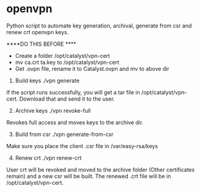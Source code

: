 # openvpn
Python script to automate key generation, archival, generate from csr and renew crt openvpn keys.

****DO THIS BEFORE ****

 - Create  a folder /opt/catalyst/vpn-cert 
 - mv ca.crt ta.key to /opt/catalyst/vpn-cert
 - Get .ovpn file, rename it to Catalyst.ovpn and mv to above dir

1. Build keys
./vpn generate <username>

If the script runs successfully, you will get  a tar file in /opt/catalyst/vpn-cert. Download that and send it to the user.

2. Archive keys
./vpn revoke-full <username>

Revokes full access and moves keys to the archive dir.

3. Build from csr
./vpn generate-from-csr

Make sure you place the client .csr file in /var/easy-rsa/keys

4. Renew crt
./vpn renew-crt

User crt will be revoked and moved to the archive folder (Other certificates remain) and a new csr will be built. The renewed .crt file will be in /opt/catalyst/vpn-cert.
